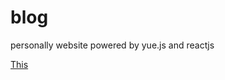 # blog
personally website powered by yue.js and reactjs

[This](http://hcyue.me/article/560ab6688024ec2d197efca7)
